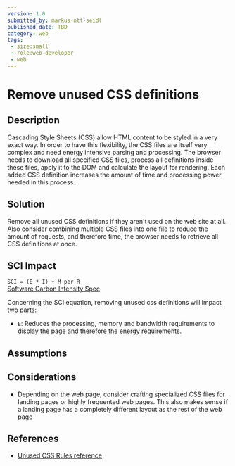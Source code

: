 ```yaml
---
version: 1.0
submitted_by: markus-ntt-seidl
published_date: TBD
category: web
tags: 
 - size:small
 - role:web-developer
 - web
---
```


# Remove unused CSS definitions

## Description

Cascading Style Sheets (CSS) allow HTML content to be styled in a very exact way. In order to have this flexibility, the CSS files are itself very complex and need energy intensive parsing and processing. The browser needs to download all specified CSS files, process all definitions inside these files, apply it to the DOM and calculate the layout for rendering. Each added CSS definition increases the amount of time and processing power needed in this process.

## Solution

Remove all unused CSS definitions if they aren't used on the web site at all. Also consider combining multiple CSS files into one file to reduce the amount of requests, and therefore time, the browser needs to retrieve all CSS definitions at once.

## SCI Impact

`SCI = (E * I) + M per R`  
[Software Carbon Intensity Spec](https://grnsft.org/sci)

Concerning the SCI equation, removing unused css definitions will impact two parts:

- `E`: Reduces the processing, memory and bandwidth requirements to display the page and therefore the energy requirements.

## Assumptions



## Considerations

- Depending on the web page, consider crafting specialized CSS files for landing pages or highly frequented web pages. This also makes sense if a landing page has a completely different layout as the rest of the web page

## References

- [Unused CSS Rules reference](https://web.dev/unused-css-rules/)
